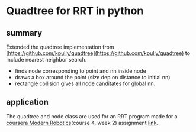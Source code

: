 # Quadtree for RRT in python

## summary
Extended the quadtree implementation from [https://github.com/kpully/quadtree](https://github.com/kpully/quadtree) to include nearest neighbor search.
* finds node corresponding to point and nn inside node
* draws a box around the point (size dep on distance to initial nn)
* rectangle collision gives all node canditates for global nn.

## application
The quadtree and node class are used for an RRT program made for a [coursera Modern Robotics](https://www.coursera.org/specializations/modernrobotics)(course 4, week 2) assignment [link](http://hades.mech.northwestern.edu/index.php/Sampling-Based_Planning).

